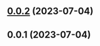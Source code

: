 

## [0.0.2](https://github.com/airwaycai/monorepo-release-it/compare/@mono-release/config-release-it-v0.0.1...@mono-release/config-release-it-v0.0.2) (2023-07-04)

## 0.0.1 (2023-07-04)